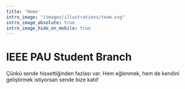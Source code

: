 ```yaml
---
title: 'Home'
intro_image: "/images/illustrations/team.svg"
intro_image_absolute: true
intro_image_hide_on_mobile: true
---
```


# IEEE PAU Student Branch

Çünkü sende hissettiğinden fazlası var.
Hem eğlenmek, hem de kendini geliştirmek istiyorsan sende bize katıl!

